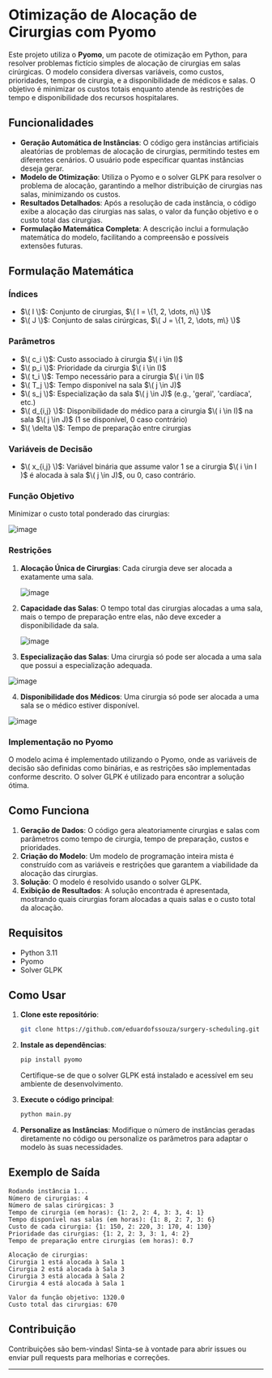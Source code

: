 # Otimização de Alocação de Cirurgias com Pyomo

Este projeto utiliza o **Pyomo**, um pacote de otimização em Python, para resolver problemas fictício simples de alocação de cirurgias em salas cirúrgicas. O modelo considera diversas variáveis, como custos, prioridades, tempos de cirurgia, e a disponibilidade de médicos e salas. O objetivo é minimizar os custos totais enquanto atende às restrições de tempo e disponibilidade dos recursos hospitalares.

## Funcionalidades

- **Geração Automática de Instâncias**: O código gera instâncias artificiais aleatórias de problemas de alocação de cirurgias, permitindo testes em diferentes cenários. O usuário pode especificar quantas instâncias deseja gerar.
- **Modelo de Otimização**: Utiliza o Pyomo e o solver GLPK para resolver o problema de alocação, garantindo a melhor distribuição de cirurgias nas salas, minimizando os custos.
- **Resultados Detalhados**: Após a resolução de cada instância, o código exibe a alocação das cirurgias nas salas, o valor da função objetivo e o custo total das cirurgias.
- **Formulação Matemática Completa**: A descrição inclui a formulação matemática do modelo, facilitando a compreensão e possíveis extensões futuras.

## Formulação Matemática

### Índices

- $\( I \)$: Conjunto de cirurgias, $\( I = \{1, 2, \dots, n\} \)$
- $\( J \)$: Conjunto de salas cirúrgicas, $\( J = \{1, 2, \dots, m\} \)$

### Parâmetros

- $\( c_i \)$: Custo associado à cirurgia $\( i \in I)$
- $\( p_i \)$: Prioridade da cirurgia $\( i \in I)$
- $\( t_i \)$: Tempo necessário para a cirurgia $\( i \in I)$
- $\( T_j \)$: Tempo disponível na sala $\( j \in J)$
- $\( s_j \)$: Especialização da sala $\( j \in J)$ (e.g., 'geral', 'cardíaca', etc.)
- $\( d_{i,j} \)$: Disponibilidade do médico para a cirurgia $\( i \in I)$ na sala $\( j \in J)$ (1 se disponível, 0 caso contrário)
- $\( \delta \)$: Tempo de preparação entre cirurgias

### Variáveis de Decisão

- $\( x_{i,j} \)$: Variável binária que assume valor 1 se a cirurgia $\( i \in I )$ é alocada à sala $\( j \in J)$, ou 0, caso contrário.

### Função Objetivo

Minimizar o custo total ponderado das cirurgias:

![image](https://github.com/user-attachments/assets/f9f2b522-c327-432c-96f6-8855344a6d98)

### Restrições

1. **Alocação Única de Cirurgias**: Cada cirurgia deve ser alocada a exatamente uma sala.

   ![image](https://github.com/user-attachments/assets/ff252d59-ce00-498d-a59d-c35b138d6830)

2. **Capacidade das Salas**: O tempo total das cirurgias alocadas a uma sala, mais o tempo de preparação entre elas, não deve exceder a disponibilidade da sala.
  
   ![image](https://github.com/user-attachments/assets/f8e8c222-4563-4524-8ebc-70272fec079f)

3. **Especialização das Salas**: Uma cirurgia só pode ser alocada a uma sala que possui a especialização adequada.

![image](https://github.com/user-attachments/assets/f4a49f61-428c-4226-be3f-a7b164cc499a)

4. **Disponibilidade dos Médicos**: Uma cirurgia só pode ser alocada a uma sala se o médico estiver disponível.

  ![image](https://github.com/user-attachments/assets/62b466d8-f9a3-40eb-a04b-03b1276007c9)

### Implementação no Pyomo

O modelo acima é implementado utilizando o Pyomo, onde as variáveis de decisão são definidas como binárias, e as restrições são implementadas conforme descrito. O solver GLPK é utilizado para encontrar a solução ótima.

## Como Funciona

1. **Geração de Dados**: O código gera aleatoriamente cirurgias e salas com parâmetros como tempo de cirurgia, tempo de preparação, custos e prioridades.
2. **Criação do Modelo**: Um modelo de programação inteira mista é construído com as variáveis e restrições que garantem a viabilidade da alocação das cirurgias.
3. **Solução**: O modelo é resolvido usando o solver GLPK.
4. **Exibição de Resultados**: A solução encontrada é apresentada, mostrando quais cirurgias foram alocadas a quais salas e o custo total da alocação.

## Requisitos

- Python 3.11
- Pyomo
- Solver GLPK

## Como Usar

1. **Clone este repositório**:
   ```bash
   git clone https://github.com/eduardofssouza/surgery-scheduling.git
   ```
2. **Instale as dependências**:
   ```bash
   pip install pyomo
   ```
   Certifique-se de que o solver GLPK está instalado e acessível em seu ambiente de desenvolvimento.
   
3. **Execute o código principal**:
   ```bash
   python main.py
   ```

4. **Personalize as Instâncias**: Modifique o número de instâncias geradas diretamente no código ou personalize os parâmetros para adaptar o modelo às suas necessidades.

## Exemplo de Saída

```
Rodando instância 1...
Número de cirurgias: 4
Número de salas cirúrgicas: 3
Tempo de cirurgia (em horas): {1: 2, 2: 4, 3: 3, 4: 1}
Tempo disponível nas salas (em horas): {1: 8, 2: 7, 3: 6}
Custo de cada cirurgia: {1: 150, 2: 220, 3: 170, 4: 130}
Prioridade das cirurgias: {1: 2, 2: 3, 3: 1, 4: 2}
Tempo de preparação entre cirurgias (em horas): 0.7

Alocação de cirurgias:
Cirurgia 1 está alocada à Sala 1
Cirurgia 2 está alocada à Sala 3
Cirurgia 3 está alocada à Sala 2
Cirurgia 4 está alocada à Sala 1

Valor da função objetivo: 1320.0
Custo total das cirurgias: 670
```

## Contribuição

Contribuições são bem-vindas! Sinta-se à vontade para abrir issues ou enviar pull requests para melhorias e correções.

---
